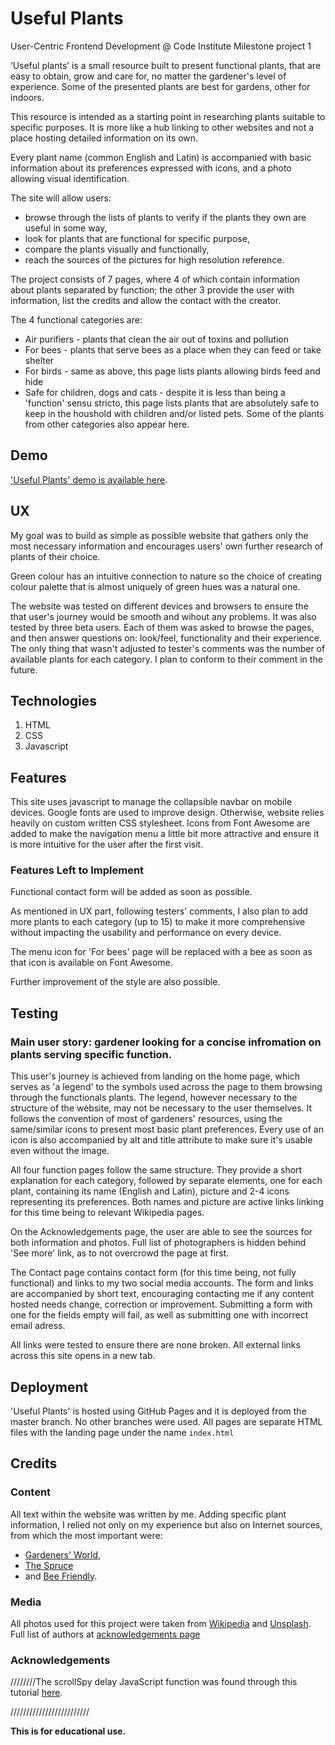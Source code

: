 # Useful Plants
User-Centric Frontend Development @ Code Institute 
Milestone project 1


‘Useful plants’ is a small resource built to present functional plants, that are easy to obtain, grow and care for, no matter the gardener's level of experience. Some of the presented plants are best for gardens, other for indoors. 

This resource is intended as a starting point in researching plants suitable to specific purposes. It is more like a hub linking to other websites and not a place hosting detailed information on its own.

Every plant name (common English and Latin) is accompanied with basic information about its preferences expressed with icons, and a photo allowing visual identification.

The site will allow users: 
* browse through the lists of plants to verify if the plants they own are useful in some way,
* look for plants that are functional for specific purpose,
* compare the plants visually and functionally,
* reach the sources of the pictures for high resolution reference.

The project consists of 7 pages, where 4 of which contain information about plants separated by function; the other 3 provide the user with information, list the credits and allow the contact with the creator. 

The 4 functional categories are: 
* Air purifiers - plants that clean the air out of toxins and pollution
* For bees - plants that serve bees as a place when they can feed or take shelter
* For birds - same as above, this page lists plants allowing birds feed and hide
* Safe for children, dogs and cats - despite it is less than being a 'function' sensu stricto, this page lists plants that are absolutely safe to keep in the houshold with children and/or listed pets. Some of the plants from other categories also appear here. 



## Demo

['Useful Plants' demo is available here](https://ardhanari.github.io/Useful-Plants).


## UX

My goal was to build as simple as possible website that gathers only the most necessary information and encourages users' own further research of plants of their choice. 

Green colour has an intuitive connection to nature so the choice of creating colour palette that is almost uniquely of green hues was a natural one. 

The website was tested on different devices and browsers to ensure the that user's journey would be smooth and wihout any problems. It was also tested by three beta users. Each of them was asked to browse the pages, and then answer questions on: look/feel, functionality and their experience. The only thing that wasn't adjusted to tester's comments was the number of available plants for each category. I plan to conform to their comment in the future. 


## Technologies
1. HTML
2. CSS
3. Javascript

## Features

This site uses javascript to manage the collapsible navbar on mobile devices. Google fonts are used to improve design. Otherwise, website relies heavily on custom written CSS stylesheet. Icons from Font Awesome are added to make the navigation menu a little bit more attractive and ensure it is more intuitive for the user after the first visit. 

### Features Left to Implement

Functional contact form will be added as soon as possible. 

As mentioned in UX part, following testers' comments, I also plan to add more plants to each category (up to 15) to make it more comprehensive without impacting the usability and performance on every device. 

The menu icon for 'For bees' page will be replaced with a bee as soon as that icon is available on Font Awesome. 

Further improvement of the style are also possible. 


## Testing

### Main user story: gardener looking for a concise infromation on plants serving specific function. 

This user's journey is achieved from landing on the home page, which serves as 'a legend' to the symbols used across the page to them browsing through the functionals plants. The legend, however necessary to the structure of the website, may not be necessary to the user themselves. It follows the convention of most of gardeners' resources, using the same/similar icons to present most basic plant preferences. Every use of an icon is also accompanied by alt and title attribute to make sure it's usable even without the image.

All four function pages follow the same structure. They provide a short explanation for each category, followed by separate elements, one for each plant, containing its name (English and Latin), picture and 2-4 icons representing its preferences. Both names and picture are active links linking for this time being to relevant Wikipedia pages. 

On the Acknowledgements page, the user are able to see the sources for both information and photos. Full list of photographers is hidden behind 'See more' link, as to not overcrowd the page at first. 

The Contact page contains contact form (for this time being, not fully functional) and links to my two social media accounts. The form and links are accompanied by short text, encouraging contacting me if any content hosted needs change, correction or improvement. Submitting a form with one for the fields empty will fail, as well as submitting one with incorrect email adress. 

All links were tested to ensure there are none broken. All external links across this site opens in a new tab. 


## Deployment

'Useful Plants' is hosted using GitHub Pages and it is deployed from the master branch. No other branches were used. All pages are separate HTML files with the landing page under the name `index.html`


## Credits

### Content
All text within the website was written by me. Adding specific plant information, I relied not only on my experience but also on Internet sources, from which the most important were: 
* [Gardeners' World](https://www.gardenersworld.com/),
* [The Spruce](https://www.thespruce.com/)
* and [Bee Friendly](https://beefriendly.ca/).

### Media
All photos used for this project were taken from [Wikipedia](https://en.wikipedia.org) and [Unsplash](http://unsplash.com). Full list of authors at [acknowledgements page](https://ardhanari.github.io/Useful-Plants/acknowledgements.html)


### Acknowledgements


////////The scrollSpy delay JavaScript function was found through this tutorial [here](https://www.abeautifulsite.net/smoothly-scroll-to-an-element-without-a-jquery-plugin-2).

/////////////////////////





**This is for educational use.** 